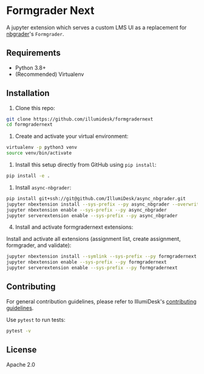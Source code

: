 # Formgrader Next

A jupyter extension which serves a custom LMS UI as a replacement for [nbgrader](https://github.com/jupyter/nbgrader)'s `Formgrader`.

## Requirements

- Python 3.8+
- (Recommended) Virtualenv

## Installation

1. Clone this repo:

```bash
git clone https://github.com/illumidesk/formgradernext
cd formgradernext
```

1. Create and activate your virtual environment:

```bash
virtualenv -p python3 venv
source venv/bin/activate
```

1. Install this setup directly from GitHub using `pip install`:

```bash
pip install -e .
```

1. Install `async-nbgrader`:

```bash
pip install git+ssh://git@github.com/IllumiDesk/async_nbgrader.git
jupyter nbextension install --sys-prefix --py async_nbgrader --overwrite
jupyter nbextension enable --sys-prefix --py async_nbgrader
jupyter serverextension enable --sys-prefix --py async_nbgrader
```

4. Install and activate formgradernext extensions:

Install and activate all extensions (assignment list, create assignment, formgrader, and validate):

```bash
jupyter nbextension install --symlink --sys-prefix --py formgradernext --overwrite
jupyter nbextension enable --sys-prefix --py formgradernext
jupyter serverextension enable --sys-prefix --py formgradernext
```

## Contributing

For general contribution guidelines, please refer to IllumiDesk's [contributing guidelines](https://github.com/IllumiDesk/illumidesk/blob/main/CONTRIBUTING.md).

Use `pytest` to run tests:

```bash
pytest -v
```

## License

Apache 2.0
